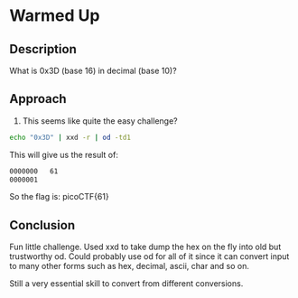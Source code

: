# Warmed Up

## Description
What is 0x3D (base 16) in decimal (base 10)?

## Approach

1. This seems like quite the easy challenge?

```bash
echo "0x3D" | xxd -r | od -td1
```

This will give us the result of:

```bash
0000000   61
0000001

```

So the flag is: picoCTF{61}

## Conclusion

Fun little challenge. Used xxd to take dump the hex on the fly into old but trustworthy od. Could probably use od for all of it since it can convert input to many other forms such as hex, decimal, ascii, char and so on. 

Still a very essential skill to convert from different conversions. 

